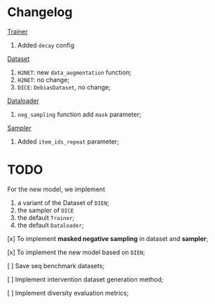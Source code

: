 # Changelog

[Trainer](./recbole_debias/trainer/trainer.py)
1. Added `decay` config

[Dataset](./recbole_debias/data/dataset.py)
1. `H2NET`: new `data_augmentation` function;
2. `H2NET`: no change;
3. `DICE`: `DebiasDataset`, no change;

[Dataloader](./recbole_debias/data/dataloader.py)
1. `neg_sampling` function add `mask` parameter;

[Sampler](./recbole_debias/sampler/sampler.py)
1. Added `item_ids_repeat` parameter;

# TODO

For the new model, we implement 
1. a variant of the Dataset of `DIEN`;
2. the sampler of `DICE`
3. the default `Trainer`;
4. the default `Dataloader`;

[x] To implement **masked negative sampling** in dataset and **sampler**;

[x] To implement the new model based on `DIEN`;

[ ] Save seq benchmark datasets;

[ ] Implement intervention dataset generation method;

[ ] Implement diversity evaluation metrics;

